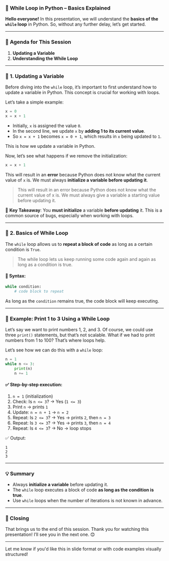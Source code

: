 ### 🎥 **While Loop in Python – Basics Explained**

**Hello everyone!**
In this presentation, we will understand the **basics of the `while` loop** in Python. So, without any further delay, let’s get started.

---

### 🧩 **Agenda for This Session**

1. **Updating a Variable**
2. **Understanding the While Loop**

---

### 🧠 **1. Updating a Variable**

Before diving into the `while` loop, it’s important to first understand how to update a variable in Python. This concept is crucial for working with loops.

Let’s take a simple example:

```python
x = 0
x = x + 1
```

* Initially, `x` is assigned the value `0`.
* In the second line, we update `x` by **adding 1 to its current value**.
* So `x = x + 1` becomes `x = 0 + 1`, which results in `x` being updated to `1`.

This is how we update a variable in Python.

Now, let’s see what happens if we remove the initialization:

```python
x = x + 1
```

This will result in an **error** because Python does not know what the current value of `x` is. We must always **initialize a variable before updating it**.
> This will result in an error because Python does not know what the current value of x is. We must always give a variable a starting value before updating it.

🔴 **Key Takeaway**:
You **must initialize** a variable **before updating** it. This is a common source of bugs, especially when working with loops.

---

### 🔁 **2. Basics of While Loop**

The `while` loop allows us to **repeat a block of code** as long as a certain condition is `True`.
> The while loop lets us keep running some code again and again as long as a condition is true.

#### 📌 Syntax:

```python
while condition:
    # code block to repeat
```

As long as the `condition` remains true, the code block will keep executing.

---

### 🧪 **Example: Print 1 to 3 Using a While Loop**

Let’s say we want to print numbers 1, 2, and 3. Of course, we could use three `print()` statements, but that’s not scalable. What if we had to print numbers from 1 to 100? That’s where loops help.

Let’s see how we can do this with a `while` loop:

```python
n = 1
while n <= 3:
    print(n)
    n += 1
```

#### ✅ Step-by-step execution:

1. `n = 1` (initialization)
2. Check: Is `n <= 3`? → Yes (`1 <= 3`)
3. Print `n` → prints `1`
4. Update: `n = n + 1` → `n = 2`
5. Repeat: Is `2 <= 3`? → Yes → prints `2`, then `n = 3`
6. Repeat: Is `3 <= 3`? → Yes → prints `3`, then `n = 4`
7. Repeat: Is `4 <= 3`? → No → loop stops

✅ Output:

```
1
2
3
```

---

### 💡 Summary

* Always **initialize a variable** before updating it.
* The `while` loop executes a block of code **as long as the condition is true**.
* Use `while` loops when the number of iterations is not known in advance.

---

### 👋 Closing

That brings us to the end of this session.
Thank you for watching this presentation!
I’ll see you in the next one. 😊

---

Let me know if you'd like this in slide format or with code examples visually structured!
